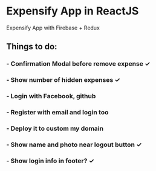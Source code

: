# Expensify App in ReactJS
Expensify App with Firebase + Redux


## Things to do:
### - Confirmation Modal before remove expense ✓
### - Show number of hidden expenses ✓
### - Login with Facebook, github
### - Register with email and login too
### - Deploy it to custom my domain
### - Show name and photo near logout button ✓
### - Show login info in footer? ✓
